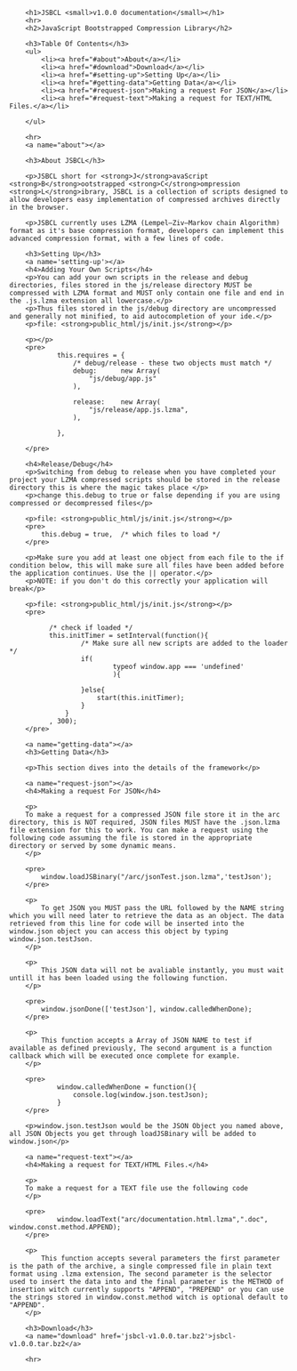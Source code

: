 
        <h1>JSBCL <small>v1.0.0 documentation</small></h1>
        <hr>
        <h2>JavaScript Bootstrapped Compression Library</h2>
        
        <h3>Table Of Contents</h3>
        <ul>
            <li><a href="#about">About</a></li>
            <li><a href="#download">Download</a></li>
            <li><a href="#setting-up">Setting Up</a></li>
            <li><a href="#getting-data">Getting Data</a></li>
            <li><a href="#request-json">Making a request For JSON</a></li>
            <li><a href="#request-text">Making a request for TEXT/HTML Files.</a></li>

        </ul>
        
        <hr>
        <a name="about"></a>
        
        <h3>About JSBCL</h3>
        
        <p>JSBCL short for <strong>J</strong>avaScript <strong>B</strong>ootstrapped <strong>C</strong>ompression <strong>L</strong>ibrary, JSBCL is a collection of scripts designed to allow developers easy implementation of compressed archives directly in the browser.
        
        <p>JSBCL currently uses LZMA (Lempel–Ziv–Markov chain Algorithm) format as it's base compression format, developers can implement this advanced compression format, with a few lines of code.
         
        <h3>Setting Up</h3>
        <a name='setting-up'></a>
        <h4>Adding Your Own Scripts</h4>
        <p>You can add your own scripts in the release and debug directories, files stored in the js/release directory MUST be compressed with LZMA format and MUST only contain one file and end in the .js.lzma extension all lowercase.</p>
        <p>Thus files stored in the js/debug directory are uncompressed and generally not minified, to aid autocompletion of your ide.</p>
        <p>file: <strong>public_html/js/init.js</strong></p>
        
        <p></p>
        <pre>
                this.requires = {
                    /* debug/release - these two objects must match */
                    debug:      new Array(
                        "js/debug/app.js"
                    ), 

                    release:    new Array(
                        "js/release/app.js.lzma",
                    ),

                },

        </pre>
        
        <h4>Release/Debug</h4>
        <p>Switching from debug to release when you have completed your project your LZMA compressed scripts should be stored in the release directory this is where the magic takes place </p>
        <p>change this.debug to true or false depending if you are using compressed or decompressed files</p>
        
        <p>file: <strong>public_html/js/init.js</strong></p>
        <pre>
            this.debug = true,  /* which files to load */
        </pre>
        
        <p>Make sure you add at least one object from each file to the if condition below, this will make sure all files have been added before the application continues. Use the || operator.</p>
        <p>NOTE: if you don't do this correctly your application will break</p>
        
        <p>file: <strong>public_html/js/init.js</strong></p>
        <pre>
            
              /* check if loaded */
              this.initTimer = setInterval(function(){
                      /* Make sure all new scripts are added to the loader */
                      if(
                              typeof window.app === 'undefined'
                              ){

                      }else{
                          start(this.initTimer);
                      }
                  }
              , 300);
        </pre>
        
        <a name="getting-data"></a>
        <h3>Getting Data</h3>
        
        <p>This section dives into the details of the framework</p>
        
        <a name="request-json"></a>
        <h4>Making a request For JSON</h4>

        <p>
        To make a request for a compressed JSON file store it in the arc directory, this is NOT required, JSON files MUST have the .json.lzma file extension for this to work. You can make a request using the following code assuming the file is stored in the appropriate directory or served by some dynamic means.
        </p>
        
        <pre>
            window.loadJSBinary("/arc/jsonTest.json.lzma",'testJson');
        </pre>
        
        <p>
            To get JSON you MUST pass the URL followed by the NAME string which you will need later to retrieve the data as an object. The data retrieved from this line for code will be inserted into the window.json object you can access this object by typing window.json.testJson.
        </p>
        
        <p>
            This JSON data will not be avaliable instantly, you must wait untill it has been loaded using the following function.
        </p>
        
        <pre>
            window.jsonDone(['testJson'], window.calledWhenDone);
        </pre>
        
        <p>
            This function accepts a Array of JSON NAME to test if available as defined previously, The second argument is a function callback which will be executed once complete for example.
        </p>
        
        <pre>
                window.calledWhenDone = function(){
                    console.log(window.json.testJson);
                }
        </pre>
        
        <p>window.json.testJson would be the JSON Object you named above, all JSON Objects you get through loadJSBinary will be added to window.json</p>

        <a name="request-text"></a>
        <h4>Making a request for TEXT/HTML Files.</h4>
        
        <p>
        To make a request for a TEXT file use the following code
        </p>
        
        <pre>
                window.loadText("arc/documentation.html.lzma",".doc", window.const.method.APPEND);
        </pre>
        
        <p>
            This function accepts several parameters the first parameter is the path of the archive, a single compressed file in plain text format using .lzma extension, The second parameter is the selector used to insert the data into and the final parameter is the METHOD of insertion witch currently supports "APPEND", "PREPEND" or you can use the strings stored in window.const.method witch is optional default to "APPEND".
        </p>
            
        <h3>Download</h3>
        <a name="download" href='jsbcl-v1.0.0.tar.bz2'>jsbcl-v1.0.0.tar.bz2</a>
        
        <hr>
